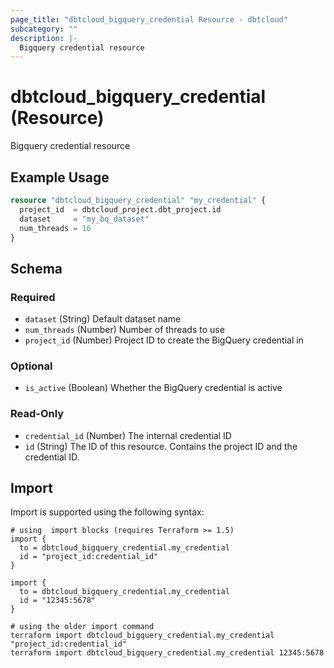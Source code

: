 ```yaml
---
page_title: "dbtcloud_bigquery_credential Resource - dbtcloud"
subcategory: ""
description: |-
  Bigquery credential resource
---
```


# dbtcloud_bigquery_credential (Resource)


Bigquery credential resource

## Example Usage

```terraform
resource "dbtcloud_bigquery_credential" "my_credential" {
  project_id  = dbtcloud_project.dbt_project.id
  dataset     = "my_bq_dataset"
  num_threads = 16
}
```

<!-- schema generated by tfplugindocs -->
## Schema

### Required

- `dataset` (String) Default dataset name
- `num_threads` (Number) Number of threads to use
- `project_id` (Number) Project ID to create the BigQuery credential in

### Optional

- `is_active` (Boolean) Whether the BigQuery credential is active

### Read-Only

- `credential_id` (Number) The internal credential ID
- `id` (String) The ID of this resource. Contains the project ID and the credential ID.

## Import

Import is supported using the following syntax:

```shell
# using  import blocks (requires Terraform >= 1.5)
import {
  to = dbtcloud_bigquery_credential.my_credential
  id = "project_id:credential_id"
}

import {
  to = dbtcloud_bigquery_credential.my_credential
  id = "12345:5678"
}

# using the older import command
terraform import dbtcloud_bigquery_credential.my_credential "project_id:credential_id"
terraform import dbtcloud_bigquery_credential.my_credential 12345:5678
```
